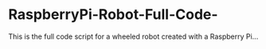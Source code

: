 # RaspberryPi-Robot-Full-Code-
This is the full code script for a wheeled robot created with a Raspberry Pi...
